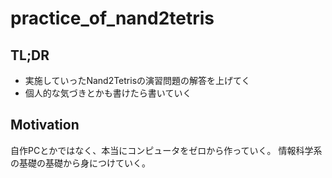 # practice_of_nand2tetris

## TL;DR

* 実施していったNand2Tetrisの演習問題の解答を上げてく
* 個人的な気づきとかも書けたら書いていく

## Motivation

自作PCとかではなく、本当にコンピュータをゼロから作っていく。
情報科学系の基礎の基礎から身につけていく。
